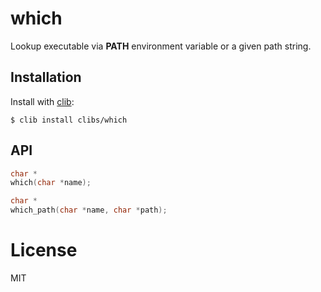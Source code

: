 
# which

  Lookup executable via __PATH__ environment variable or a given path string.

## Installation

  Install with [clib](https://github.com/clibs/clib):

```
$ clib install clibs/which
```

## API

```c
char *
which(char *name);

char *
which_path(char *name, char *path);
```

# License

  MIT
  